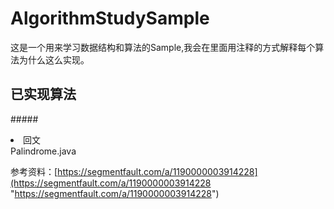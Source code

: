 # AlgorithmStudySample


这是一个用来学习数据结构和算法的Sample,我会在里面用注释的方式解释每个算法为什么这么实现。


## 已实现算法

#####<li>回文</li>
	Palindrome.java

参考资料：[https://segmentfault.com/a/1190000003914228](https://segmentfault.com/a/1190000003914228 "https://segmentfault.com/a/1190000003914228")